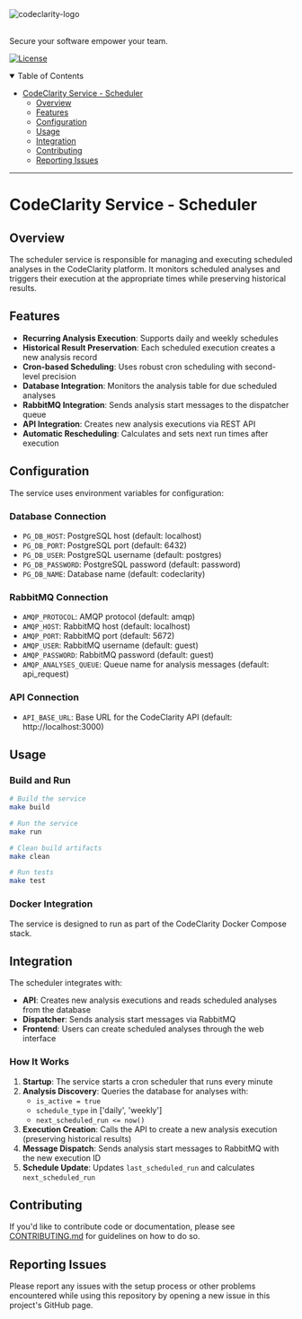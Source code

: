 <picture>
  <source media="(prefers-color-scheme: dark)" srcset="https://github.com/CodeClarityCE/identity/blob/main/logo/vectorized/logo_name_white.svg">
  <source media="(prefers-color-scheme: light)" srcset="https://github.com/CodeClarityCE/identity/blob/main/logo/vectorized/logo_name_black.svg">
  <img alt="codeclarity-logo" src="https://github.com/CodeClarityCE/identity/blob/main/logo/vectorized/logo_name_black.svg">
</picture>
<br>
<br>

Secure your software empower your team.

[![License](https://img.shields.io/github/license/codeclarityce/codeclarity-dev)](LICENSE.txt)

<details open="open">
<summary>Table of Contents</summary>

- [CodeClarity Service - Scheduler](#codeclarity-service---scheduler)
  - [Overview](#overview)
  - [Features](#features)
  - [Configuration](#configuration)
  - [Usage](#usage)
  - [Integration](#integration)
  - [Contributing](#contributing)
  - [Reporting Issues](#reporting-issues)


</details>

---

# CodeClarity Service - Scheduler

## Overview

The scheduler service is responsible for managing and executing scheduled analyses in the CodeClarity platform. It monitors scheduled analyses and triggers their execution at the appropriate times while preserving historical results.

## Features

- **Recurring Analysis Execution**: Supports daily and weekly schedules
- **Historical Result Preservation**: Each scheduled execution creates a new analysis record
- **Cron-based Scheduling**: Uses robust cron scheduling with second-level precision
- **Database Integration**: Monitors the analysis table for due scheduled analyses
- **RabbitMQ Integration**: Sends analysis start messages to the dispatcher queue
- **API Integration**: Creates new analysis executions via REST API
- **Automatic Rescheduling**: Calculates and sets next run times after execution

## Configuration

The service uses environment variables for configuration:

### Database Connection
- `PG_DB_HOST`: PostgreSQL host (default: localhost)
- `PG_DB_PORT`: PostgreSQL port (default: 6432)
- `PG_DB_USER`: PostgreSQL username (default: postgres)
- `PG_DB_PASSWORD`: PostgreSQL password (default: password)
- `PG_DB_NAME`: Database name (default: codeclarity)

### RabbitMQ Connection
- `AMQP_PROTOCOL`: AMQP protocol (default: amqp)
- `AMQP_HOST`: RabbitMQ host (default: localhost)
- `AMQP_PORT`: RabbitMQ port (default: 5672)
- `AMQP_USER`: RabbitMQ username (default: guest)
- `AMQP_PASSWORD`: RabbitMQ password (default: guest)
- `AMQP_ANALYSES_QUEUE`: Queue name for analysis messages (default: api_request)

### API Connection
- `API_BASE_URL`: Base URL for the CodeClarity API (default: http://localhost:3000)

## Usage

### Build and Run
```bash
# Build the service
make build

# Run the service
make run

# Clean build artifacts
make clean

# Run tests
make test
```

### Docker Integration
The service is designed to run as part of the CodeClarity Docker Compose stack.

## Integration

The scheduler integrates with:
- **API**: Creates new analysis executions and reads scheduled analyses from the database
- **Dispatcher**: Sends analysis start messages via RabbitMQ
- **Frontend**: Users can create scheduled analyses through the web interface

### How It Works

1. **Startup**: The service starts a cron scheduler that runs every minute
2. **Analysis Discovery**: Queries the database for analyses with:
   - `is_active = true`
   - `schedule_type` in ['daily', 'weekly']
   - `next_scheduled_run <= now()`
3. **Execution Creation**: Calls the API to create a new analysis execution (preserving historical results)
4. **Message Dispatch**: Sends analysis start messages to RabbitMQ with the new execution ID
5. **Schedule Update**: Updates `last_scheduled_run` and calculates `next_scheduled_run`

## Contributing

If you'd like to contribute code or documentation, please see [CONTRIBUTING.md](https://github.com/CodeClarityCE/codeclarity-dev/blob/main/CONTRIBUTING.md) for guidelines on how to do so.

## Reporting Issues

Please report any issues with the setup process or other problems encountered while using this repository by opening a new issue in this project's GitHub page.